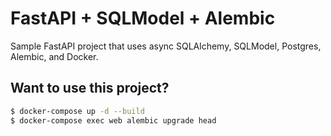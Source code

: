 # FastAPI + SQLModel + Alembic

Sample FastAPI project that uses async SQLAlchemy, SQLModel, Postgres, Alembic, and Docker.



## Want to use this project?

```sh
$ docker-compose up -d --build
$ docker-compose exec web alembic upgrade head
```

